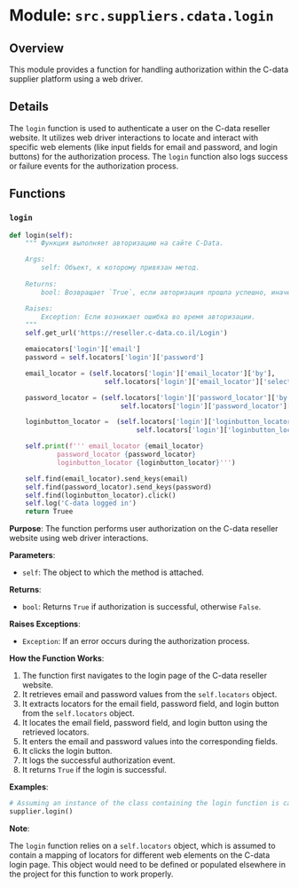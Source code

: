 # Module: `src.suppliers.cdata.login`

## Overview

This module provides a function for handling authorization within the C-data supplier platform using a web driver. 

## Details

The `login` function is used to authenticate a user on the C-data reseller website. It utilizes web driver interactions to locate and interact with specific web elements (like input fields for email and password, and login buttons) for the authorization process. The `login` function also logs success or failure events for the authorization process. 

## Functions

### `login`

```python
def login(self):
    """ Функция выполняет авторизацию на сайте C-Data.

    Args:
        self: Объект, к которому привязан метод.
    
    Returns:
        bool: Возвращает `True`, если авторизация прошла успешно, иначе `False`.

    Raises:
        Exception: Если возникает ошибка во время авторизации.
    """
    self.get_url('https://reseller.c-data.co.il/Login')

    emaiocators['login']['email']
    password = self.locators['login']['password']

    email_locator = (self.locators['login']['email_locator']['by'],
                        self.locators['login']['email_locator']['selector'])

    password_locator = (self.locators['login']['password_locator']['by'],
                            self.locators['login']['password_locator']['selector'])

    loginbutton_locator =  (self.locators['login']['loginbutton_locator']['by'],
                                self.locators['login']['loginbutton_locator']['selector'])

    self.print(f''' email_locator {email_locator}
            password_locator {password_locator}
            loginbutton_locator {loginbutton_locator}''')

    self.find(email_locator).send_keys(email)
    self.find(password_locator).send_keys(password)
    self.find(loginbutton_locator).click()
    self.log('C-data logged in')
    return Truee
```

**Purpose**: The function performs user authorization on the C-data reseller website using web driver interactions.

**Parameters**:

- `self`: The object to which the method is attached.

**Returns**:

- `bool`: Returns `True` if authorization is successful, otherwise `False`.

**Raises Exceptions**:

- `Exception`: If an error occurs during the authorization process.

**How the Function Works**:

1. The function first navigates to the login page of the C-data reseller website.
2. It retrieves email and password values from the `self.locators` object.
3. It extracts locators for the email field, password field, and login button from the `self.locators` object.
4. It locates the email field, password field, and login button using the retrieved locators.
5. It enters the email and password values into the corresponding fields.
6. It clicks the login button.
7. It logs the successful authorization event.
8. It returns `True` if the login is successful.

**Examples**:

```python
# Assuming an instance of the class containing the login function is called 'supplier'
supplier.login()
```

**Note**:

The `login` function relies on a `self.locators` object, which is assumed to contain a mapping of locators for different web elements on the C-data login page. This object would need to be defined or populated elsewhere in the project for this function to work properly.